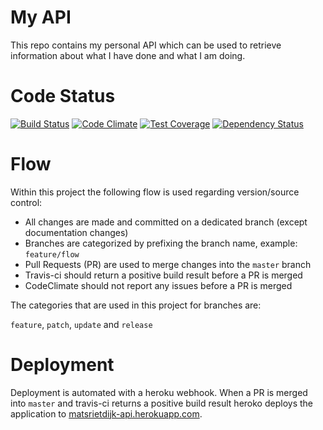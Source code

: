 # My API

This repo contains my personal API which can be used to retrieve information about what I have done and what I am doing.

# Code Status

[![Build Status](https://travis-ci.org/matsrietdijk/matsrietdijk-api.svg?branch=master)](https://travis-ci.org/matsrietdijk/matsrietdijk-api)
[![Code Climate](https://codeclimate.com/github/matsrietdijk/matsrietdijk-api/badges/gpa.svg)](https://codeclimate.com/github/matsrietdijk/matsrietdijk-api)
[![Test Coverage](https://codeclimate.com/github/matsrietdijk/matsrietdijk-api/badges/coverage.svg)](https://codeclimate.com/github/matsrietdijk/matsrietdijk-api/coverage)
[![Dependency Status](https://gemnasium.com/matsrietdijk/matsrietdijk-api.svg)](https://gemnasium.com/matsrietdijk/matsrietdijk-api)

# Flow

Within this project the following flow is used regarding version/source control:

- All changes are made and committed on a dedicated branch (except documentation changes)
- Branches are categorized by prefixing the branch name, example: `feature/flow`
- Pull Requests (PR) are used to merge changes into the `master` branch
- Travis-ci should return a positive build result before a PR is merged
- CodeClimate should not report any issues before a PR is merged

The categories that are used in this project for branches are:

`feature`, `patch`, `update` and `release`

# Deployment

Deployment is automated with a heroku webhook. When a PR is merged into `master` and travis-ci returns a positive build result heroko deploys the application to [matsrietdijk-api.herokuapp.com](https://matsrietdijk-api.herokuapp.com).
